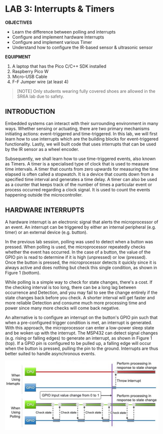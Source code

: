 # LAB 3: Interrupts & Timers

**OBJECTIVES**
-	Learn the difference between polling and interrupts
-	Configure and implement hardware Interrupts
-	Configure and implement various Timer
-	Understand how to configure the IR-based sensor & ultrasonic sensor


**EQUIPMENT** 
1.	A laptop that has the Pico C/C++ SDK installed
2.	Raspberry Pico W
3.	Micro-USB Cable
4.	F-F Jumper wire (at least 4)

> [NOTE]
> Only students wearing fully covered shoes are allowed in the SR6A lab due to safety.

## **INTRODUCTION** 

Embedded systems can interact with their surrounding environment in many ways. Whether sensing or actuating, there are two primary mechanisms initiating actions: event-triggered and time-triggered. In this lab, we will first learn how to use interrupts which are the building blocks for event-triggered functionality. Lastly, we will built code that uses interrupts that can be used by the IR sensor as a wheel encoder.

Subsequently, we shall learn how to use time-triggered events, also known as Timers. A timer is a specialised type of clock that is used to measure time intervals. A timer that counts from zero upwards for measuring the time elapsed is often called a stopwatch. It is a device that counts down from a specified time interval and generates a time delay. A timer can also be used as a counter that keeps track of the number of times a particular event or process occurred regarding a clock signal. It is used to count the events happening outside the microcontroller. 

## **HARDWARE INTERRUPTS** 

A hardware interrupt is an electronic signal that alerts the microprocessor of an event. An interrupt can be triggered by either an internal peripheral (e.g. timer) or an external device (e.g. button).

In the previous lab session, polling was used to detect when a button was pressed. When polling is used, the microprocessor repeatedly checks whether the event has occurred. In the case of a button, the value of the GPIO pin is read to determine if it is high (unpressed) or low (pressed). Once the button is pressed, the microprocessor detects it quickly since it is always active and does nothing but check this single condition, as shown in Figure 1 (bottom). 

While polling is a simple way to check for state changes, there's a cost. If the checking interval is too long, there can be a long lag between occurrence and Detection, and you may fail to see the change entirely if the state changes back before you check. A shorter interval will get faster and more reliable Detection and consume much more processing time and power since many more checks will come back negative.

An alternative is to configure an interrupt on the button's GPIO pin such that when a pre-configured trigger condition is met, an interrupt is generated. With this approach, the microprocessor can enter a low-power sleep state and be woken up with the interrupt. The MSP432 can detect signal changes (e.g. rising or falling edges) to generate an interrupt, as shown in Figure 1 (top). If a GPIO pin is configured to be pulled up, a falling edge will occur when the button is pressed, pulling the pin to the ground. Interrupts are thus better suited to handle asynchronous events.

![Screenshot of polling](img/polling.png)


